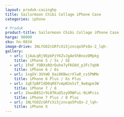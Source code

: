 ```yaml
---
layout: produk-casinghp
title: Sailormoon Chibi Collage iPhone Case
categories: iphone

# Produk
product-title: Sailormoon Chibi Collage iPhone Case
harga: 90000
sku: hn-0834
image-drive: 1NLYGOZcGRfcXi5jzncqo5PsQx-2_lqh-
gallery:
  - url: 1jAaLqRj9EpbPzY6ZvJgAe5hBnozDMpkg
    title: iPhone 5 / 5s / SE
  - url: 1FmF_YOBXxROrDuhe7yFKG0d_pJFc7qbN
    title: iPhone 6 / 6s
  - url: 1xgGV-3UVmD_6ai8KBwcrXlw0_csSPWMe
    title: iPhone 6 Plus / 6s Plus
  - url: 1qE7pBFIdD0qR87vApN3eSzT_9w8qpe3W
    title: iPhone 7 / 8
  - url: 1hwuB852r9i8TKuQ5zyDRWFui-9LHPcis
    title: iPhone 7 Plus / 8 Plus
  - url: 1NLYGOZcGRfcXi5jzncqo5PsQx-2_lqh-
    title: iPhone X
---
```

